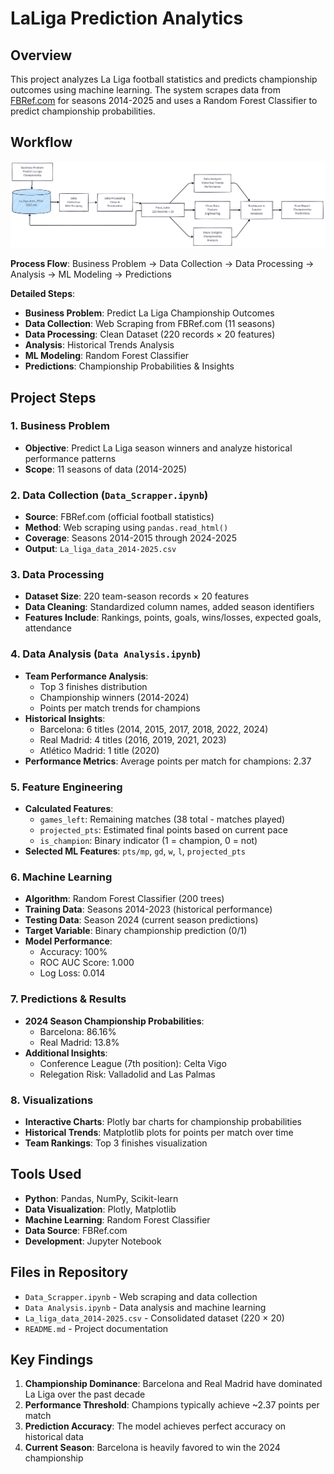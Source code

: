 # LaLiga Prediction Analytics

## Overview
This project analyzes La Liga football statistics and predicts championship outcomes using machine learning. The system scrapes data from [FBRef.com](https://fbref.com) for seasons 2014-2025 and uses a Random Forest Classifier to predict championship probabilities.

## Workflow
![Workflow](Workflow.png)

**Process Flow**: Business Problem → Data Collection → Data Processing → Analysis → ML Modeling → Predictions

**Detailed Steps**:
- **Business Problem**: Predict La Liga Championship Outcomes
- **Data Collection**: Web Scraping from FBRef.com (11 seasons)
- **Data Processing**: Clean Dataset (220 records × 20 features)
- **Analysis**: Historical Trends Analysis
- **ML Modeling**: Random Forest Classifier
- **Predictions**: Championship Probabilities & Insights

## Project Steps

### 1. Business Problem
- **Objective**: Predict La Liga season winners and analyze historical performance patterns
- **Scope**: 11 seasons of data (2014-2025)

### 2. Data Collection (`Data_Scrapper.ipynb`)
- **Source**: FBRef.com (official football statistics)
- **Method**: Web scraping using `pandas.read_html()`
- **Coverage**: Seasons 2014-2015 through 2024-2025
- **Output**: `La_liga_data_2014-2025.csv`

### 3. Data Processing
- **Dataset Size**: 220 team-season records × 20 features
- **Data Cleaning**: Standardized column names, added season identifiers
- **Features Include**: Rankings, points, goals, wins/losses, expected goals, attendance

### 4. Data Analysis (`Data Analysis.ipynb`)
- **Team Performance Analysis**:  
  - Top 3 finishes distribution  
  - Championship winners (2014-2024)  
  - Points per match trends for champions
- **Historical Insights**:  
  - Barcelona: 6 titles (2014, 2015, 2017, 2018, 2022, 2024)  
  - Real Madrid: 4 titles (2016, 2019, 2021, 2023)  
  - Atlético Madrid: 1 title (2020)
- **Performance Metrics**: Average points per match for champions: 2.37

### 5. Feature Engineering
- **Calculated Features**:  
  - `games_left`: Remaining matches (38 total - matches played)  
  - `projected_pts`: Estimated final points based on current pace  
  - `is_champion`: Binary indicator (1 = champion, 0 = not)
- **Selected ML Features**: `pts/mp`, `gd`, `w`, `l`, `projected_pts`

### 6. Machine Learning
- **Algorithm**: Random Forest Classifier (200 trees)
- **Training Data**: Seasons 2014-2023 (historical performance)
- **Testing Data**: Season 2024 (current season predictions)
- **Target Variable**: Binary championship prediction (0/1)
- **Model Performance**:  
  - Accuracy: 100%  
  - ROC AUC Score: 1.000  
  - Log Loss: 0.014

### 7. Predictions & Results
- **2024 Season Championship Probabilities**:  
  - Barcelona: 86.16%  
  - Real Madrid: 13.8%
- **Additional Insights**:  
  - Conference League (7th position): Celta Vigo  
  - Relegation Risk: Valladolid and Las Palmas

### 8. Visualizations
- **Interactive Charts**: Plotly bar charts for championship probabilities
- **Historical Trends**: Matplotlib plots for points per match over time
- **Team Rankings**: Top 3 finishes visualization

## Tools Used
- **Python**: Pandas, NumPy, Scikit-learn
- **Data Visualization**: Plotly, Matplotlib
- **Machine Learning**: Random Forest Classifier
- **Data Source**: FBRef.com
- **Development**: Jupyter Notebook

## Files in Repository
- `Data_Scrapper.ipynb` - Web scraping and data collection  
- `Data Analysis.ipynb` - Data analysis and machine learning  
- `La_liga_data_2014-2025.csv` - Consolidated dataset (220 × 20)  
- `README.md` - Project documentation

## Key Findings
1. **Championship Dominance**: Barcelona and Real Madrid have dominated La Liga over the past decade  
2. **Performance Threshold**: Champions typically achieve ~2.37 points per match  
3. **Prediction Accuracy**: The model achieves perfect accuracy on historical data  
4. **Current Season**: Barcelona is heavily favored to win the 2024 championship